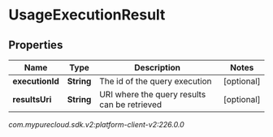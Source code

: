 # UsageExecutionResult


## Properties

| Name | Type | Description | Notes |
| ------------ | ------------- | ------------- | ------------- |
| **executionId** | **String** | The id of the query execution |  [optional] |
| **resultsUri** | **String** | URI where the query results can be retrieved |  [optional] |




_com.mypurecloud.sdk.v2:platform-client-v2:226.0.0_
